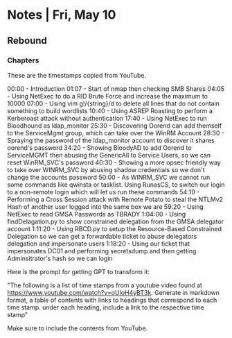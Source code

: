 # Notes | Fri, May 10

## Rebound

### Chapters

These are the timestamps copied from YouTube. 

00:00 - Introduction
01:07 - Start of nmap then checking SMB Shares
04:05 - Using NetExec to do a RID Brute Force and increase the maximum to 10000
07:00 - Using vim g!/{string}/d to delete all lines that do not contain something to build wordlists
10:40 - Using ASREP Roasting to perform a Kerberoast attack without authentication
17:40 - Using NetExec to run Bloodhound as ldap_monitor
25:30 - Discovering Oorend can add themself to the ServiceMgmt group, which can take over the WinRM Account
28:30 - Spraying the password of the ldap_monitor account to discover it shares oorend's password
34:20 - Showing BloodyAD to add Oorend to ServiceMGMT then abusing the GenericAll to Service Users, so we can reset WinRM_SVC's password
40:30 - Showing a more opsec friendly way to take over WINRM_SVC by abusing shadow credentials so we don't change the accounts password
50:00 - As WINRM_SVC we cannot run some commands like qwinsta or tasklist. Using RunasCS, to switch our login to a non-remote login which will let us run these commands
54:10 - Performing a Cross Session attack with Remote Potato to steal the NTLMv2 Hash of another user logged into the same box we are
59:20 - Using NetExec to read GMSA Passwords as TBRADY
1:04:00 - Using findDelagation.py to show constrained delegation from the GMSA delegator account
1:11:20 - Using RBCD.py to setup the Resource-Based Constrained Delegation so we can get a forwardable ticket to abuse delegators delegation and impersonate users
1:18:20 - Using our ticket that impersonates DC01 and performing secretsdump and then getting Adminsitrator's hash so we can login

Here is the prompt for getting GPT to transform it:

"The following is a list of time stamps from a youtube video found at https://www.youtube.com/watch?v=oUIoH4yBT3k. Generate in markdown format, a table of contents with links to headings that correspond to each time stamp. under each heading, include a link to the respective time stamp"

Make sure to include the contents from YouTube.

